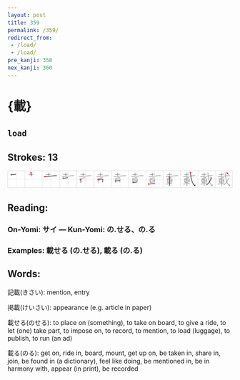 ```yaml
---
layout: post
title: 359
permalink: /359/
redirect_from:
 - /load/
 - /load/
pre_kanji: 358
nex_kanji: 360
---
```


# {載}

## `load`

## Strokes: 13

<div class="stroke"><img src="../images/E8BC89.png" /></div>

## Reading:

### On-Yomi: サイ &mdash; Kun-Yomi: の.せる、の.る

### Examples: 載せる (の.せる), 載る (の.る)

## Words:

記載(きさい): mention, entry

掲載(けいさい): appearance (e.g. article in paper)

載せる(のせる): to place on (something), to take on board, to give a ride, to let (one) take part, to impose on, to record, to mention, to load (luggage), to publish, to run (an ad)

載る(のる): get on, ride in, board, mount, get up on, be taken in, share in, join, be found in (a dictionary), feel like doing, be mentioned in, be in harmony with, appear (in print), be recorded
